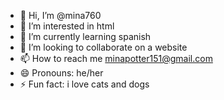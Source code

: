 - 👋 Hi, I’m @mina760
- 👀 I’m interested in html
- 🌱 I’m currently learning spanish
- 💞️ I’m looking to collaborate on a website
- 📫 How to reach me minapotter151@gmail.com
- 😄 Pronouns: he/her
- ⚡ Fun fact: i love cats and dogs

<!---
mina760/mina760 is a ✨ special ✨ repository because its `README.md` (this file) appears on your GitHub profile.
You can click the Preview link to take a look at your changes.
--->
